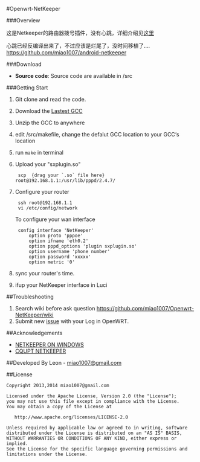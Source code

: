 #Openwrt-NetKeeper


###Overview

这是Netkeeper的路由器拨号插件，没有心跳，详细介绍见[这里](http://www.right.com.cn/forum/thread-141979-1-1.html)

心跳已经反编译出来了，不过应该是烂尾了，没时间移植了.... <https://github.com/miao1007/android-netkeeper>


###Download
* **Source code**:
	Source code are available in /src

###Getting Start
1. Git clone and read the code.

1. Download the [Lastest GCC](http://downloads.openwrt.org/snapshots/trunk/)

2. Unzip the GCC to anywhere
		
4. edit /src/makefile, change the defalut GCC location to your GCC‘s location

5. run `make` in terminal

3. Upload your "sxplugin.so"

		scp  {drag your `.so` file here}   root@192.168.1.1:/usr/lib/pppd/2.4.7/

4. Configure your router

		ssh root@192.168.1.1
		vi /etc/config/network


	To configure your wan interface
	
		config interface 'NetKeeper'
        	option proto 'pppoe'
        	option ifname 'eth0.2'
        	option pppd_options 'plugin sxplugin.so'
        	option username 'phone number'
        	option password 'xxxxx'
        	option metric '0'
    
5. sync your router's time.

6. ifup your NetKeeper interface in Luci

##Troubleshooting

1. Search wiki before ask question <https://github.com/miao1007/Openwrt-NetKeeper/wiki>
2. Submit new [issue](https://github.com/miao1007/Openwrt-NetKeeper/issues/new) with your Log in OpenWRT.

##Acknowledgements
* [NETKEEPER ON WINDOWS](http://www.purpleroc.com/html/507231.html)
* [CQUPT NETKEEPER](http://bbs.cqupt.edu.cn/nForum/#!article/Unix_Linux/13624)

##Developed By
Leon - miao1007@gmail.com

##License

    Copyright 2013,2014 miao1007@gmail.com

    Licensed under the Apache License, Version 2.0 (the "License");
    you may not use this file except in compliance with the License.
    You may obtain a copy of the License at

       http://www.apache.org/licenses/LICENSE-2.0

    Unless required by applicable law or agreed to in writing, software
    distributed under the License is distributed on an "AS IS" BASIS,
    WITHOUT WARRANTIES OR CONDITIONS OF ANY KIND, either express or implied.
    See the License for the specific language governing permissions and
    limitations under the License.
